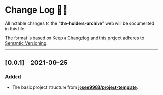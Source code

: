 <!-- markdownlint-disable MD024-->
# **Change Log** 📜📝

All notable changes to the "**the-holders-archive**" web will be documented in this file.

The format is based on [Keep a Changelog](https://keepachangelog.com/en/1.0.0/) and this project adheres to [Semantic Versioning](https://semver.org/spec/v2.0.0.html).

---

## [**0.0.1**] - 2021-09-25

### Added

* The basic project structure from **[josee9988/project-template](https://github.com/Josee9988/project-template)**.
